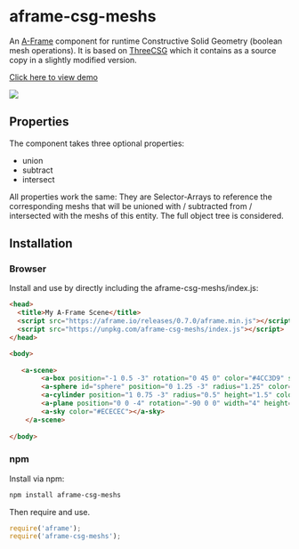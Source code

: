 # aframe-csg-meshs

An [A-Frame](https://aframe.io) component for runtime Constructive Solid Geometry (boolean mesh operations). It is based on [ThreeCSG](https://github.com/chandlerprall/ThreeCSG) which it contains as a source copy in a slightly modified version.

<a href="https://sebastianbaltes.github.io/aframe-csg-meshs/examples/index.html">Click here to view demo
 
<img src="https://sebastianbaltes.github.io/aframe-csg-meshs/examples/csg-meshs-example.jpg"></a>

## Properties

The component takes three optional properties:

  * union
  * subtract
  * intersect
  
All properties work the same: They are Selector-Arrays to reference the corresponding meshs 
that will be unioned with / subtracted from / intersected with the meshs of this entity.
The full object tree is considered.

## Installation

### Browser


Install and use by directly including the aframe-csg-meshs/index.js:

```html
<head>
  <title>My A-Frame Scene</title>
  <script src="https://aframe.io/releases/0.7.0/aframe.min.js"></script>
  <script src="https://unpkg.com/aframe-csg-meshs/index.js"></script>
</head>

<body>
  
   <a-scene>
        <a-box position="-1 0.5 -3" rotation="0 45 0" color="#4CC3D9" shadow csg-meshs="subtract: #sphere"></a-box>
        <a-sphere id="sphere" position="0 1.25 -3" radius="1.25" color="#EF2D5E"  material="transparent: true; opacity: 0.1"></a-sphere>
        <a-cylinder position="1 0.75 -3" radius="0.5" height="1.5" color="#FFC65D" shadow csg-meshs="subtract: #sphere"></a-cylinder>
        <a-plane position="0 0 -4" rotation="-90 0 0" width="4" height="4" color="#7BC8A4" shadow></a-plane>
        <a-sky color="#ECECEC"></a-sky>
    </a-scene>
  
</body>
```

### npm

Install via npm:

```bash
npm install aframe-csg-meshs
```

Then require and use.

```js
require('aframe');
require('aframe-csg-meshs');
```
